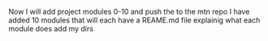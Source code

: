 Now I will add project modules 0-10 and push the to the mtn repo
I have added 10 modules that will each have a REAME.md file explainig what each module does
add my dirs
